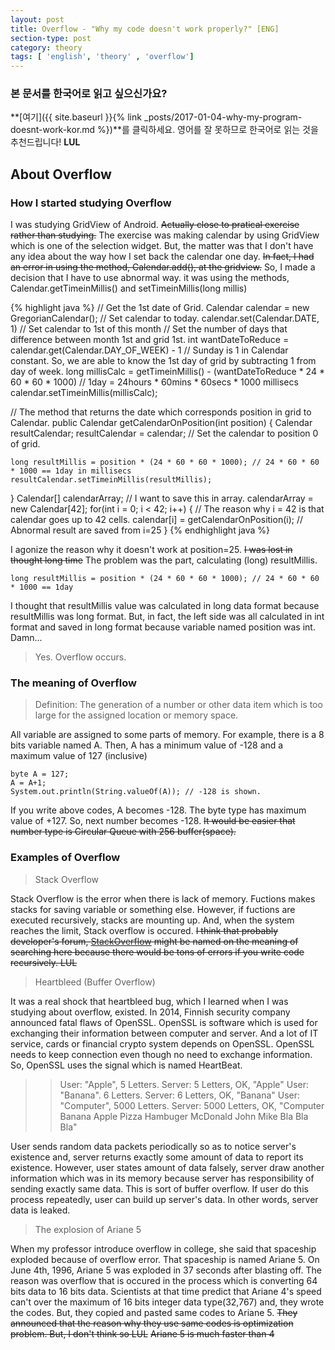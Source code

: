 ```yaml
---
layout: post
title: Overflow - "Why my code doesn't work properly?" [ENG]
section-type: post
category: theory
tags: [ 'english', 'theory' , 'overflow']
---
```

### 본 문서를 한국어로 읽고 싶으신가요?
**[여기]({{ site.baseurl }}{% link _posts/2017-01-04-why-my-program-doesnt-work-kor.md %})**를 클릭하세요. 영어를 잘 못하므로 한국어로 읽는 것을 추천드립니다! **LUL**

## About Overflow

### How I started studying Overflow

I was studying GridView of Android. ~~Actually close to pratical exercise rather than studying.~~ The exercise was making calendar by using GridView which is one of the selection widget. But, the matter was that I don't have any idea about the way how I set back the calendar one day. ~~In fact, I had an error in using the method, Calendar.add(), at the gridview.~~
So, I made a decision that I have to use abnormal way. it was using the methods, Calendar.getTimeinMillis() and setTimeinMillis(long millis)

{% highlight java %}
// Get the 1st date of Grid.
Calendar calendar = new GregorianCalendar(); // Set calendar to today.
calendar.set(Calendar.DATE, 1) // Set calendar to 1st of this month
// Set the number of days that difference between month 1st and grid 1st.
int wantDateToReduce = calendar.get(Calendar.DAY_OF_WEEK) - 1 // Sunday is 1 in Calendar constant. So, we are able to know the 1st day of grid by subtracting 1 from day of week.
long millisCalc = getTimeinMillis() - (wantDateToReduce * 24 * 60 * 60 * 1000) // 1day = 24hours * 60mins * 60secs * 1000 millisecs
calendar.setTimeinMillis(millisCalc);

// The method that returns the date which corresponds position in grid to Calendar.
public Calendar getCalendarOnPosition(int position) {
    Calendar resultCalendar;
    resultCalendar = calendar; // Set the calendar to position 0 of grid.
    
    long resultMillis = position * (24 * 60 * 60 * 1000); // 24 * 60 * 60 * 1000 == 1day in millisecs
    resultCalendar.setTimeinMillis(resultMillis);
}
Calendar[] calendarArray; // I want to save this in array.
calendarArray = new Calendar[42];
for(int i = 0; i < 42; i++) { // The reason why i = 42 is that calendar goes up to 42 cells.
    calendar[i] = getCalendarOnPosition(i); // Abnormal result are saved from i=25
}
{% endhighlight java %}

I agonize the reason why it doesn't work at position=25. ~~I was lost in thought long time~~ The problem was the part, calculating (long) resultMillis.

``` {.java}
long resultMillis = position * (24 * 60 * 60 * 1000); // 24 * 60 * 60 * 1000 == 1day
```

I thought that resultMillis value was calculated in long data format because resultMillis was long format. But, in fact, the left side was all calculated in int format and saved in long format because variable named position was int. Damn...

> Yes. Overflow occurs.

### The meaning of Overflow

> Definition: The generation of a number or other data item which is too large for the assigned location or memory space.

All variable are assigned to some parts of memory. For example, there is a 8 bits variable named A. Then, A has a minimum value of -128 and a maximum value of 127 (inclusive)

``` {.java}
byte A = 127;
A = A+1;
System.out.println(String.valueOf(A)); // -128 is shown.
```

If you write above codes, A becomes -128. The byte type has maximum value of +127. So, next number becomes -128. ~~It would be easier that number type is Circular Queue with 256 buffer(space).~~

 ### Examples of Overflow
 
 > Stack Overflow

Stack Overflow is the error when there is lack of memory. Fuctions makes stacks for saving variable or something else. However, if fuctions are executed recursively, stacks are mounting up. And, when the system reaches the limit, Stack overflow is occured. ~~I think that probably developer's forum, <a href="http://stackoverflow.com/"><font color="#2d2d2d">StackOverflow</font></a> might be named on the meaning of searching here because there would be tons of errors if you write code recursively. LUL~~

> Heartbleed (Buffer Overflow)

It was a real shock that heartbleed bug, which I learned when I was studying about overflow, existed. In 2014, Finnish security company announced fatal flaws of OpenSSL. OpenSSL is software which is used for exchanging their information between computer and server. And a lot of IT service, cards or financial crypto system depends on OpenSSL. OpenSSL needs to keep connection even though no need to exchange information. So, OpenSSL uses the signal which is named HeartBeat.

>> User: "Apple", 5 Letters.
>> Server: 5 Letters, OK, "Apple"
>> User: "Banana". 6 Letters.
>> Server: 6 Letters, OK, "Banana"
>> User: "Computer", 5000 Letters.
>> Server: 5000 Letters, OK, "Computer Banana Apple Pizza Hambuger McDonald John Mike Bla Bla Bla"

User sends random data packets periodically so as to notice server's existence and, server returns exactly some amount of data to report its existence. However, user states amount of data falsely, server draw another information which was in its memory because server has responsibility of sending exactly same data. This is sort of buffer overflow. If user do this process repeatedly, user can build up server's data. In other words, server data is leaked.

> The explosion of Ariane 5

When my professor introduce overflow in college, she said that spaceship exploded because of overflow error. That spaceship is named Ariane 5. On June 4th, 1996, Ariane 5 was exploded in 37 seconds after blasting off. The reason was overflow that is occured in the process which is converting 64 bits data to 16 bits data. Scientists at that time predict that Ariane 4's speed can't over the maximum of 16 bits integer data type(32,767) and, they wrote the codes. But, they copied and pasted same codes to Ariane 5. ~~They announced that the reason why they use same codes is optimization problem. But, I don't think so LUL~~ ~~Ariane 5 is much faster than 4~~
